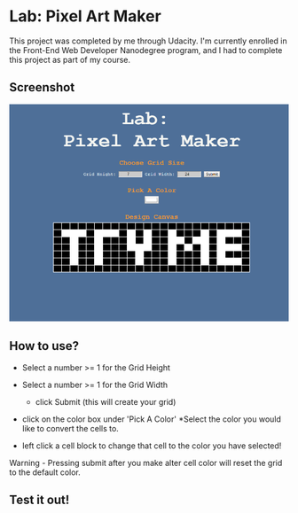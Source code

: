 # Lab: Pixel Art Maker #

This project was completed by me through Udacity.  I'm currently enrolled in the Front-End Web Developer Nanodegree program, and I had to complete this project as part of my course.

## Screenshot ##

![Screenshot](img/screenshot.png)

## How to use? ##

* Select a number >= 1 for the Grid Height 
* Select a number >= 1 for the Grid Width
    * click Submit (this will create your grid)

* click on the color box under 'Pick A Color'
    *Select the color you would like to convert the cells to.

* left click a cell block to change that cell to the color you have selected!

Warning - Pressing submit after you make alter cell color will reset the grid to the default color.

## Test it out! ##
